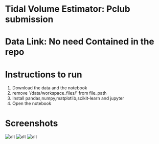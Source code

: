 # Tidal Volume Estimator: Pclub submission
# Data Link: No need Contained in the repo


# Instructions to run
1. Download the data and the notebook
2. remove '/data/workspace_files/' from file_path
3. Install pandas,numpy,matplotlib,scikit-learn and jupyter
4. Open the notebook

# Screenshots
![alt](1.png)
![alt](2.png)
![alt](3.png)

